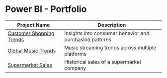 # Power BI - Portfolio

Project Name  | Description   | 
------------- | ------------- | 
[Customer Shopping Trends](https://app.powerbi.com/view?r=eyJrIjoiOTY0ZWEyYTItN2I2Mi00ZmZiLTllNjItMTA2NjZlMTMxMmNhIiwidCI6IjcxYmIzNDU4LWQ3NWYtNDcxNi1hNWNiLTY0N2NkYWNiYzBhZiIsImMiOjh9) | Insights into consumer behavior and purchasing patterns
[Global Music Trends](https://app.powerbi.com/view?r=eyJrIjoiZDQyMGRkZWYtNzg1Yy00YjI5LWJmNjAtMmUwMDczMWM2NjI2IiwidCI6IjcxYmIzNDU4LWQ3NWYtNDcxNi1hNWNiLTY0N2NkYWNiYzBhZiIsImMiOjh9) | Music streaming trends across multiple platforms
[Supermarket Sales](https://app.powerbi.com/view?r=eyJrIjoiMmVlMjczNTItY2Y1My00NGMzLTg0ZjgtMzZmOTEwYzFmYTFiIiwidCI6IjcxYmIzNDU4LWQ3NWYtNDcxNi1hNWNiLTY0N2NkYWNiYzBhZiIsImMiOjh9) | Historical sales of a supermarket company


